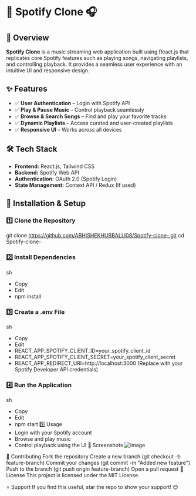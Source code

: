 # 🎵 Spotify Clone 🎧  

## 🚀 Overview  
**Spotify Clone** is a music streaming web application built using React.js that replicates core Spotify features such as playing songs, navigating playlists, and controlling playback. It provides a seamless user experience with an intuitive UI and responsive design.  

## ✨ Features  
- ✅ **User Authentication** – Login with Spotify API  
- ✅ **Play & Pause Music** – Control playback seamlessly  
- ✅ **Browse & Search Songs** – Find and play your favorite tracks  
- ✅ **Dynamic Playlists** – Access curated and user-created playlists  
- ✅ **Responsive UI** – Works across all devices  

## 🛠 Tech Stack  
- **Frontend:** React.js, Tailwind CSS  
- **Backend:** Spotify Web API  
- **Authentication:** OAuth 2.0 (Spotify Login)  
- **State Management:** Context API / Redux (If used)  

## 📌 Installation & Setup  

### 1️⃣ Clone the Repository  

git clone https://github.com/ABHISHEKHUBBALLI08/Spotify-clone-.git
cd Spotify-clone-
### 2️⃣ Install Dependencies
sh
- Copy
- Edit
- npm install
### 3️⃣ Create a .env File
sh
- Copy
- Edit
- REACT_APP_SPOTIFY_CLIENT_ID=your_spotify_client_id
- REACT_APP_SPOTIFY_CLIENT_SECRET=your_spotify_client_secret
- REACT_APP_REDIRECT_URI=http://localhost:3000
(Replace with your Spotify Developer API credentials)

### 4️⃣ Run the Application
sh
- Copy
- Edit
- npm start
5️⃣ Usage
- Login with your Spotify account
- Browse and play music
- Control playback using the UI
📸 Screenshots
![image](https://github.com/user-attachments/assets/bb7979fa-ea6b-4f8e-9c6b-5d0d3dd30889)


📢 Contributing
Fork the repository
Create a new branch (git checkout -b feature-branch)
Commit your changes (git commit -m "Added new feature")
Push to the branch (git push origin feature-branch)
Open a pull request
📜 License
This project is licensed under the MIT License.

⭐ Support
If you find this useful, star the repo to show your support! 😊
